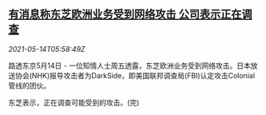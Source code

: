 <!--1620973863000-->
[有消息称东芝欧洲业务受到网络攻击 公司表示正在调查](https://cn.reuters.com/article/toshiba-eu-hacking-0514-idCNKBS2CV0GQ)
------

<div><i>2021-05-14T05:58:49Z</i></div><p>路透东京5月14日 - 一位知情人士周五透露，东芝欧洲业务受到网络攻击。日本放送协会(NHK)报导攻击者为DarkSide，即美国联邦调查局(FBI)认定攻击Colonial管线的团伙。</p><p>东芝表示，正在调查可能受到的攻击。(完)</p>
